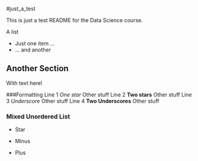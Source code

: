 #just_a_test

This is just a test README for the Data Science course.

A list
* Just one item  ...
* ... and another 

## Another Section
With text here!

###Formatting
Line 1 *One star* Other stuff
Line 2 **Two stars** Other stuff
Line 3 *Underscore* Other stuff
Line 4 **Two Underscores** Other stuff

### Mixed Unordered List
* Star
- Minus
+ Plus

